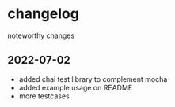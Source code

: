 # changelog

noteworthy changes

## 2022-07-02

- added chai test library to complement mocha
- added example usage on README
- more testcases
